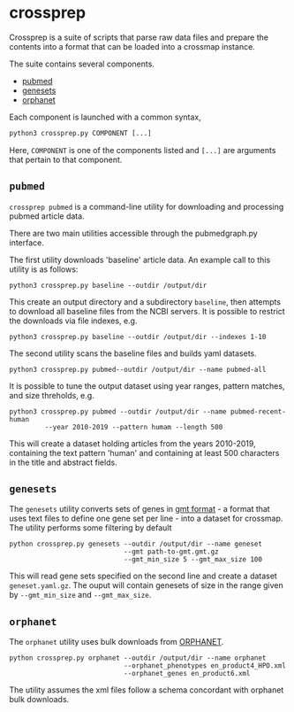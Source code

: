 # crossprep

Crossprep is a suite of scripts that parse raw data files and prepare the contents into a format that can be loaded into a crossmap instance.

The suite contains several components. 

 - [pubmed](#pubmed)
 - [genesets](#genesets)
 - [orphanet](#orphanet)
 
Each component is launched with a common syntax,

```python
python3 crossprep.py COMPONENT [...]
``` 

Here, `COMPONENT` is one of the components listed and `[...]` are arguments that pertain to that component.


## `pubmed` 

`crossprep pubmed` is a command-line utility for downloading and processing pubmed article data.

There are two main utilities accessible through the pubmedgraph.py
interface.

The first utility downloads 'baseline' article data. An example call to this utility is as follows:

```
python3 crossprep.py baseline --outdir /output/dir
```

This create an output directory and a subdirectory `baseline`, then attempts to download all baseline files from the NCBI servers. It is possible to restrict the downloads via file indexes, e.g.  

```
python3 crossprep.py baseline --outdir /output/dir --indexes 1-10
```


The second utility scans the baseline files and builds yaml datasets.

```
python3 crossprep.py pubmed--outdir /output/dir --name pubmed-all 
```

It is possible to tune the output dataset using year ranges, pattern matches, and size threholds, e.g.

```
python3 crossprep.py pubmed --outdir /output/dir --name pubmed-recent-human
         --year 2010-2019 --pattern humam --length 500
``` 

This will create a dataset holding articles from the years 2010-2019, containing the text pattern 'human' and containing at least 500 characters in the title and abstract fields. 


## `genesets`

The `genesets` utility converts sets of genes in [gmt format](http://software.broadinstitute.org/cancer/software/gsea/wiki/index.php/Data_formats#GMT:_Gene_Matrix_Transposed_file_format_.28.2A.gmt.29) - a format that uses text files to define one gene set per line - into a dataset for crossmap. The utility performs some filtering by default

```
python crossprep.py genesets --outdir /output/dir --name geneset
                             --gmt path-to-gmt.gmt.gz 
                             --gmt_min_size 5 --gmt_max_size 100
```

This will read gene sets specified on the second line and create a dataset `geneset.yaml.gz`. The ouput will contain genesets of size in the range given by `--gmt_min_size` and `--gmt_max_size`.


## `orphanet`

The `orphanet` utility uses bulk downloads from [ORPHANET](http://www.orphadata.org/). 

```
python crossprep.py orphanet --outdir /output/dir --name orphanet
                             --orphanet_phenotypes en_product4_HPO.xml
                             --orphanet_genes en_product6.xml
```

The utility assumes the xml files follow a schema concordant with orphanet bulk downloads.



